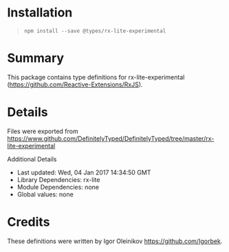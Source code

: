 # Installation
> `npm install --save @types/rx-lite-experimental`

# Summary
This package contains type definitions for rx-lite-experimental (https://github.com/Reactive-Extensions/RxJS).

# Details
Files were exported from https://www.github.com/DefinitelyTyped/DefinitelyTyped/tree/master/rx-lite-experimental

Additional Details
 * Last updated: Wed, 04 Jan 2017 14:34:50 GMT
 * Library Dependencies: rx-lite
 * Module Dependencies: none
 * Global values: none

# Credits
These definitions were written by Igor Oleinikov <https://github.com/Igorbek>.
